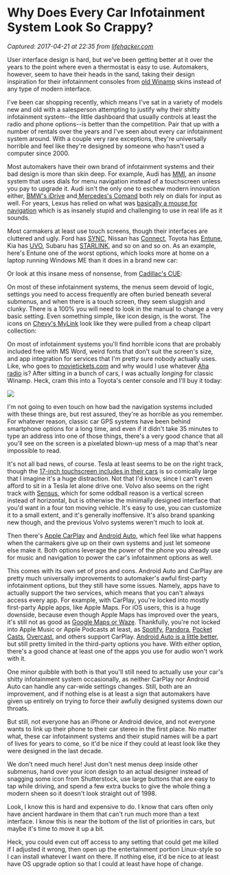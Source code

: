 # Why Does Every Car Infotainment System Look So Crappy?

_Captured: 2017-04-21 at 22:35 from [lifehacker.com](https://lifehacker.com/why-does-every-car-infotainment-system-look-so-crappy-1794534701?utm_campaign=socialflow_lifehacker_twitter&utm_source=lifehacker_twitter&utm_medium=socialflow)_

User interface design is hard, but we've been getting better at it over the years to the point where even a thermostat is easy to use. Automakers, however, seem to have their heads in the sand, taking their design inspiration for their infotainment consoles from [old Winamp](https://lifehacker.com/winamp-our-favorite-media-player-for-windows-is-shutt-1468411866) skins instead of any type of modern interface.

I've been car shopping recently, which means I've sat in a variety of models new and old with a salesperson attempting to justify why their shitty infotainment system--the little dashboard that usually controls at least the radio and phone options--is better than the competition. Pair that up with a number of rentals over the years and I've seen about every car infotainment system around. With a couple very rare exceptions, they're universally horrible and feel like they're designed by someone who hasn't used a computer since 2000.

Most automakers have their own brand of infotainment systems and their bad design is more than skin deep. For example, Audi has [MMI](https://www.audiusa.com/technology/intelligence/mmi), an _insane_ system that uses dials for menu navigation instead of a touchscreen unless you pay to upgrade it. Audi isn't the only one to eschew modern innovation either, [BMW's iDrive](http://www.bmw.com/com/en/insights/technology/technology_guide/articles/idrive.html) and[ Mercedes's Comand](https://www.mbusa.com/mercedes/owners/videos/videoId-aa1de8650706e310VgnVCM2000007d184335RCRD) both rely on dials for input as well. For years, Lexus has relied on what was [basically a mouse for navigation](https://en.wikipedia.org/wiki/Remote_Touch) which is as insanely stupid and challenging to use in real life as it sounds.

Most carmakers at least use touch screens, though their interfaces are cluttered and ugly. Ford has [SYNC](https://www.ford.com/technology/sync/), Nissan has [Connect](https://www.nissanusa.com/connect), Toyota has [Entune](https://www.toyota.com/entune/), Kia has [UVO](https://www.myuvo.com/), Subaru has [STARLINK](http://www.subaru.com/engineering/starlink.html), and so on and so on. As an example, here's Entune one of the worst options, which looks more at home on a laptop running Windows ME than it does in a brand new car:

Or look at this insane mess of nonsense, from [Cadillac's CUE](http://www.cadillac.com/cadillac-cue/features.html):

On most of these infotainment systems, the menus seem devoid of logic, settings you need to access frequently are often buried beneath several submenus, and when there is a touch screen, they seem sluggish and clunky. There is a 100% you will need to look in the manual to change a very basic setting. Even something simple, like icon design, is the worst. The icons on [Chevy's MyLink](http://www.chevrolet.com/owners/mylink-vehicle-technology) look like they were pulled from a cheap clipart collection:

On most of infotainment systems you'll find horrible icons that are probably included free with MS Word, weird fonts that don't suit the screen's size, and app integration for services that I'm pretty sure nobody actually uses. Like, who goes to [movietickets.com](https://www.movietickets.com/) and why would I use whatever [Aha radio](http://www.aharadio.com/) is? After sitting in a bunch of cars, I was actually _longing_ for classic Winamp. Heck, cram this into a Toyota's center console and I'll buy it today:

![](https://i.kinja-img.com/gawker-media/image/upload/s--ajOsL2Uv--/c_scale,fl_progressive,q_80,w_800/kzcd6owipyyoq0xqdcya.jpg)![](data:image/gif;base64,R0lGODlhAQABAAAAACH5BAEKAAEALAAAAAABAAEAAAICTAEAOw==)

I'm not going to even touch on how bad the navigation systems included with these things are, but rest assured, they're as horrible as you remember. For whatever reason, classic car GPS systems have been behind smartphone options for a long time, and even if it didn't take 35 minutes to type an address into one of those things, there's a very good chance that all you'll see on the screen is a pixelated blown-up mess of a map that's near impossible to read.

It's not all bad news, of course. Tesla at least seems to be on the right track, though the [17-inch touchscreen includes in their cars](https://www.tesla.com/software) is so comically large that I imagine it's a huge distraction. Not that I'd know, since I can't even afford to sit in a Tesla let alone drive one. Volvo also seems on the right track with [Sensus](http://www.volvocars.com/us/about/our-innovations/sensus), which for some oddball reason is a vertical screen instead of horizontal, but is otherwise the minimally designed interface that you'd want in a four ton moving vehicle. It's easy to use, you can customize it to a small extent, and it's generally inoffensive. It's also brand spanking new though, and the previous Volvo systems weren't much to look at.

Then there's [Apple CarPlay](https://www.apple.com/ios/carplay/) and [Android Auto](https://www.android.com/intl/en_ca/auto/), which feel like what happens when the carmakers give up on their own systems and just let someone else make it. Both options leverage the power of the phone you already use for music and navigation to power the car's infotainment options as well.

This comes with its own set of pros and cons. Android Auto and CarPlay are pretty much universally improvements to automaker's awful first-party infotainment options, but they still have some issues. Namely, apps have to actually support the two services, which means that you can't always access every app. For example, with CarPlay, you're locked into mostly first-party Apple apps, like Apple Maps. For iOS users, this is a huge downside, because even though Apple Maps has improved over the years, it's still not as good as [Google Maps or Waze](https://lifehacker.com/turn-by-turn-navigation-showdown-google-maps-vs-waze-1761550298). Thankfully, you're not locked into Apple Music or Apple Podcasts at least, as [Spotify](https://itunes.apple.com/us/app/spotify-music/id324684580?mt=8), [Pandora](https://itunes.apple.com/us/app/pandora-music-radio/id284035177?mt=8), [Pocket Casts](https://itunes.apple.com/us/app/pocket-casts/id414834813?mt=8), [Overcast](https://itunes.apple.com/us/app/overcast-podcast-player/id888422857?mt=8), and others support CarPlay. [Android Auto is a little better](https://play.google.com/store/apps/collection/promotion_3001303_android_auto_all?hl=en), but still pretty limited in the third-party options you have. With either option, there's a good chance at least one of the apps you use for audio won't work with it.

One minor quibble with both is that you'll still need to actually use your car's shitty infotainment system occasionally, as neither CarPlay nor Android Auto can handle any car-wide settings changes. Still, both are an improvement, and if nothing else is at least a sign that automakers have given up entirely on trying to force their awfully designed systems down our throats.

But still, not everyone has an iPhone or Android device, and not everyone wants to link up their phone to their car stereo in the first place. No matter what, these car infotainment systems and their stupid names will be a part of lives for years to come, so it'd be nice if they could at least look like they were designed in the last decade.

We don't need much here! Just don't nest menus deep inside other submenus, hand over your icon design to an actual designer instead of snagging some icon from Shutterstock, use large buttons that are easy to tap while driving, and spend a few extra bucks to give the whole thing a modern sheen so it doesn't look straight out of 1998.

Look, I know this is hard and expensive to do. I know that cars often only have ancient hardware in them that can't run much more than a text interface. I know this is near the bottom of the list of priorities in cars, but maybe it's time to move it up a bit.

Heck, you could even cut off access to any setting that could get me killed if I adjusted it wrong, then open up the entertainment portion Linux-style so I can install whatever I want on there. If nothing else, it'd be nice to at least have OS upgrade option so that I could at least have hope of change.
